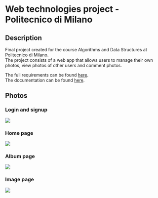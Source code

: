 # Web technologies project - Politecnico di Milano

## Description
Final project created for the course Algorithms and Data Structures at Politecnico di Milano.  
The project consists of a web app that allows users to manage their own photos, view photos of other users 
and comment photos.

The full requirements can be found [here](https://github.com/kevinziroldi/image-manager-pure-html/blob/master/documents/requirements.pdf).  
The documentation can be found [here](https://github.com/kevinziroldi/image-manager-pure-html/blob/master/documents/documentation/documentation_pure_html.pdf).

## Photos
### Login and signup
<img src="https://github.com/kevinziroldi/image-manager-pure-html/blob/master/photos/login_pure_html.png">

### Home page
<img src="https://github.com/kevinziroldi/image-manager-pure-html/blob/master/photos/home_pure_html.png">

### Album page
<img src="https://github.com/kevinziroldi/image-manager-pure-html/blob/master/photos/album_pure_html.png">

### Image page
<img src="https://github.com/kevinziroldi/image-manager-pure-html/blob/master/photos/image_pure_html.png">